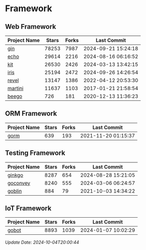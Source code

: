 # Framework

## Web Framework
| Project Name | Stars | Forks | Last Commit |
| ------------ | ----- | ----- | ----------- |
| [gin](https://github.com/gin-gonic/gin) | 78253 | 7987 | 2024-09-21 15:24:18 |
| [echo](https://github.com/labstack/echo) | 29614 | 2216 | 2024-08-16 06:16:52 |
| [kit](https://github.com/go-kit/kit) | 26530 | 2426 | 2024-03-13 13:42:15 |
| [iris](https://github.com/kataras/iris) | 25194 | 2472 | 2024-09-26 14:26:54 |
| [revel](https://github.com/revel/revel) | 13147 | 1386 | 2022-04-12 20:53:30 |
| [martini](https://github.com/go-martini/martini) | 11637 | 1103 | 2017-01-21 21:58:54 |
| [beego](https://github.com/astaxie/beego) | 726 | 181 | 2020-12-13 11:36:23 |

## ORM Framework
| Project Name | Stars | Forks | Last Commit |
| ------------ | ----- | ----- | ----------- |
| [gorm](https://github.com/jinzhu/gorm) | 639 | 193 | 2021-11-20 01:15:37 |

## Testing Framework
| Project Name | Stars | Forks | Last Commit |
| ------------ | ----- | ----- | ----------- |
| [ginkgo](https://github.com/onsi/ginkgo) | 8287 | 654 | 2024-08-28 15:21:05 |
| [goconvey](https://github.com/smartystreets/goconvey) | 8240 | 555 | 2024-03-06 06:24:57 |
| [goblin](https://github.com/franela/goblin) | 884 | 79 | 2021-10-03 14:34:22 |

## IoT Framework
| Project Name | Stars | Forks | Last Commit |
| ------------ | ----- | ----- | ----------- |
| [gobot](https://github.com/hybridgroup/gobot) | 8893 | 1039 | 2024-01-07 10:02:29 |

*Update Date: 2024-10-04T20:00:44*